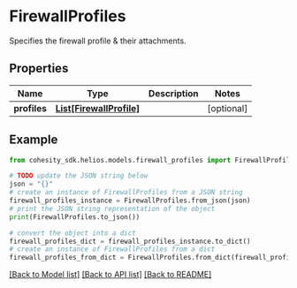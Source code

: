 # FirewallProfiles

Specifies the firewall profile & their attachments.

## Properties

Name | Type | Description | Notes
------------ | ------------- | ------------- | -------------
**profiles** | [**List[FirewallProfile]**](FirewallProfile.md) |  | [optional] 

## Example

```python
from cohesity_sdk.helios.models.firewall_profiles import FirewallProfiles

# TODO update the JSON string below
json = "{}"
# create an instance of FirewallProfiles from a JSON string
firewall_profiles_instance = FirewallProfiles.from_json(json)
# print the JSON string representation of the object
print(FirewallProfiles.to_json())

# convert the object into a dict
firewall_profiles_dict = firewall_profiles_instance.to_dict()
# create an instance of FirewallProfiles from a dict
firewall_profiles_from_dict = FirewallProfiles.from_dict(firewall_profiles_dict)
```
[[Back to Model list]](../README.md#documentation-for-models) [[Back to API list]](../README.md#documentation-for-api-endpoints) [[Back to README]](../README.md)


